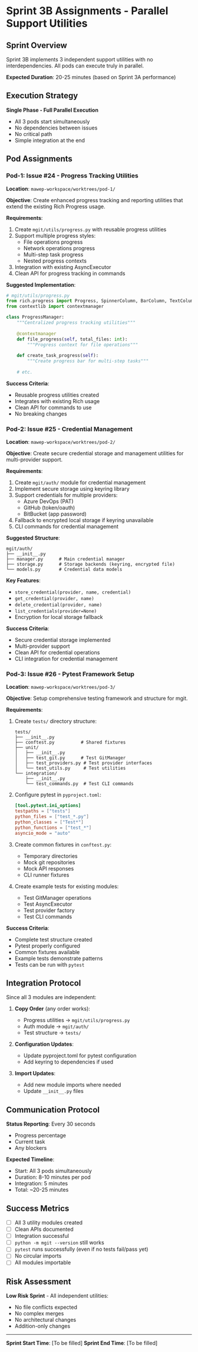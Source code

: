 # Sprint 3B Assignments - Parallel Support Utilities

## Sprint Overview
Sprint 3B implements 3 independent support utilities with no interdependencies. All pods can execute truly in parallel.

**Expected Duration**: 20-25 minutes (based on Sprint 3A performance)

## Execution Strategy
**Single Phase - Full Parallel Execution**
- All 3 pods start simultaneously
- No dependencies between issues
- No critical path
- Simple integration at the end

## Pod Assignments

### Pod-1: Issue #24 - Progress Tracking Utilities
**Location**: `mawep-workspace/worktrees/pod-1/`

**Objective**: Create enhanced progress tracking and reporting utilities that extend the existing Rich Progress usage.

**Requirements**:
1. Create `mgit/utils/progress.py` with reusable progress utilities
2. Support multiple progress styles:
   - File operations progress
   - Network operations progress  
   - Multi-step task progress
   - Nested progress contexts
3. Integration with existing AsyncExecutor
4. Clean API for progress tracking in commands

**Suggested Implementation**:
```python
# mgit/utils/progress.py
from rich.progress import Progress, SpinnerColumn, BarColumn, TextColumn
from contextlib import contextmanager

class ProgressManager:
    """Centralized progress tracking utilities"""
    
    @contextmanager
    def file_progress(self, total_files: int):
        """Progress context for file operations"""
        
    def create_task_progress(self):
        """Create progress bar for multi-step tasks"""
        
    # etc.
```

**Success Criteria**:
- Reusable progress utilities created
- Integrates with existing Rich usage
- Clean API for commands to use
- No breaking changes

### Pod-2: Issue #25 - Credential Management
**Location**: `mawep-workspace/worktrees/pod-2/`

**Objective**: Create secure credential storage and management utilities for multi-provider support.

**Requirements**:
1. Create `mgit/auth/` module for credential management
2. Implement secure storage using keyring library
3. Support credentials for multiple providers:
   - Azure DevOps (PAT)
   - GitHub (token/oauth)
   - BitBucket (app password)
4. Fallback to encrypted local storage if keyring unavailable
5. CLI commands for credential management

**Suggested Structure**:
```
mgit/auth/
├── __init__.py
├── manager.py      # Main credential manager
├── storage.py      # Storage backends (keyring, encrypted file)
└── models.py       # Credential data models
```

**Key Features**:
- `store_credential(provider, name, credential)`
- `get_credential(provider, name)`
- `delete_credential(provider, name)`
- `list_credentials(provider=None)`
- Encryption for local storage fallback

**Success Criteria**:
- Secure credential storage implemented
- Multi-provider support
- Clean API for credential operations
- CLI integration for credential management

### Pod-3: Issue #26 - Pytest Framework Setup
**Location**: `mawep-workspace/worktrees/pod-3/`

**Objective**: Setup comprehensive testing framework and structure for mgit.

**Requirements**:
1. Create `tests/` directory structure:
   ```
   tests/
   ├── __init__.py
   ├── conftest.py          # Shared fixtures
   ├── unit/
   │   ├── __init__.py
   │   ├── test_git.py      # Test GitManager
   │   ├── test_providers.py # Test provider interfaces
   │   └── test_utils.py     # Test utilities
   └── integration/
       ├── __init__.py
       └── test_commands.py  # Test CLI commands
   ```

2. Configure pytest in `pyproject.toml`:
   ```toml
   [tool.pytest.ini_options]
   testpaths = ["tests"]
   python_files = ["test_*.py"]
   python_classes = ["Test*"]
   python_functions = ["test_*"]
   asyncio_mode = "auto"
   ```

3. Create common fixtures in `conftest.py`:
   - Temporary directories
   - Mock git repositories
   - Mock API responses
   - CLI runner fixtures

4. Create example tests for existing modules:
   - Test GitManager operations
   - Test AsyncExecutor
   - Test provider factory
   - Test CLI commands

**Success Criteria**:
- Complete test structure created
- Pytest properly configured
- Common fixtures available
- Example tests demonstrate patterns
- Tests can be run with `pytest`

## Integration Protocol

Since all 3 modules are independent:

1. **Copy Order** (any order works):
   - Progress utilities → `mgit/utils/progress.py`
   - Auth module → `mgit/auth/`
   - Test structure → `tests/`

2. **Configuration Updates**:
   - Update pyproject.toml for pytest configuration
   - Add keyring to dependencies if used

3. **Import Updates**:
   - Add new module imports where needed
   - Update `__init__.py` files

## Communication Protocol

**Status Reporting**: Every 30 seconds
- Progress percentage
- Current task
- Any blockers

**Expected Timeline**:
- Start: All 3 pods simultaneously
- Duration: 8-10 minutes per pod
- Integration: 5 minutes
- Total: ~20-25 minutes

## Success Metrics

- [ ] All 3 utility modules created
- [ ] Clean APIs documented
- [ ] Integration successful
- [ ] `python -m mgit --version` still works
- [ ] `pytest` runs successfully (even if no tests fail/pass yet)
- [ ] No circular imports
- [ ] All modules importable

## Risk Assessment

**Low Risk Sprint** - All independent utilities:
- No file conflicts expected
- No complex merges
- No architectural changes
- Addition-only changes

---

**Sprint Start Time**: [To be filled]
**Sprint End Time**: [To be filled]